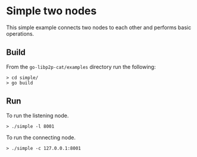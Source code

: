 # Simple two nodes

This simple example connects two nodes to each other and performs basic operations.

## Build

From the `go-libp2p-cat/examples` directory run the following:

```
> cd simple/
> go build
```

## Run

To run the listening node.
```
> ./simple -l 8001
```

To run the connecting node.
```
> ./simple -c 127.0.0.1:8001
```
